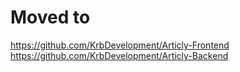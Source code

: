 # Moved to
https://github.com/KrbDevelopment/Articly-Frontend
https://github.com/KrbDevelopment/Articly-Backend

